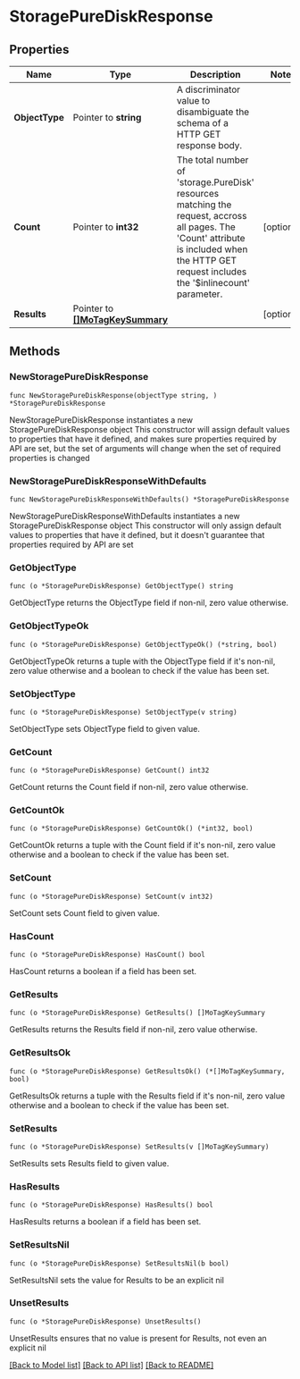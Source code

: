 # StoragePureDiskResponse

## Properties

Name | Type | Description | Notes
------------ | ------------- | ------------- | -------------
**ObjectType** | Pointer to **string** | A discriminator value to disambiguate the schema of a HTTP GET response body. | 
**Count** | Pointer to **int32** | The total number of &#39;storage.PureDisk&#39; resources matching the request, accross all pages. The &#39;Count&#39; attribute is included when the HTTP GET request includes the &#39;$inlinecount&#39; parameter. | [optional] 
**Results** | Pointer to [**[]MoTagKeySummary**](MoTagKeySummary.md) |  | [optional] 

## Methods

### NewStoragePureDiskResponse

`func NewStoragePureDiskResponse(objectType string, ) *StoragePureDiskResponse`

NewStoragePureDiskResponse instantiates a new StoragePureDiskResponse object
This constructor will assign default values to properties that have it defined,
and makes sure properties required by API are set, but the set of arguments
will change when the set of required properties is changed

### NewStoragePureDiskResponseWithDefaults

`func NewStoragePureDiskResponseWithDefaults() *StoragePureDiskResponse`

NewStoragePureDiskResponseWithDefaults instantiates a new StoragePureDiskResponse object
This constructor will only assign default values to properties that have it defined,
but it doesn't guarantee that properties required by API are set

### GetObjectType

`func (o *StoragePureDiskResponse) GetObjectType() string`

GetObjectType returns the ObjectType field if non-nil, zero value otherwise.

### GetObjectTypeOk

`func (o *StoragePureDiskResponse) GetObjectTypeOk() (*string, bool)`

GetObjectTypeOk returns a tuple with the ObjectType field if it's non-nil, zero value otherwise
and a boolean to check if the value has been set.

### SetObjectType

`func (o *StoragePureDiskResponse) SetObjectType(v string)`

SetObjectType sets ObjectType field to given value.


### GetCount

`func (o *StoragePureDiskResponse) GetCount() int32`

GetCount returns the Count field if non-nil, zero value otherwise.

### GetCountOk

`func (o *StoragePureDiskResponse) GetCountOk() (*int32, bool)`

GetCountOk returns a tuple with the Count field if it's non-nil, zero value otherwise
and a boolean to check if the value has been set.

### SetCount

`func (o *StoragePureDiskResponse) SetCount(v int32)`

SetCount sets Count field to given value.

### HasCount

`func (o *StoragePureDiskResponse) HasCount() bool`

HasCount returns a boolean if a field has been set.

### GetResults

`func (o *StoragePureDiskResponse) GetResults() []MoTagKeySummary`

GetResults returns the Results field if non-nil, zero value otherwise.

### GetResultsOk

`func (o *StoragePureDiskResponse) GetResultsOk() (*[]MoTagKeySummary, bool)`

GetResultsOk returns a tuple with the Results field if it's non-nil, zero value otherwise
and a boolean to check if the value has been set.

### SetResults

`func (o *StoragePureDiskResponse) SetResults(v []MoTagKeySummary)`

SetResults sets Results field to given value.

### HasResults

`func (o *StoragePureDiskResponse) HasResults() bool`

HasResults returns a boolean if a field has been set.

### SetResultsNil

`func (o *StoragePureDiskResponse) SetResultsNil(b bool)`

 SetResultsNil sets the value for Results to be an explicit nil

### UnsetResults
`func (o *StoragePureDiskResponse) UnsetResults()`

UnsetResults ensures that no value is present for Results, not even an explicit nil

[[Back to Model list]](../README.md#documentation-for-models) [[Back to API list]](../README.md#documentation-for-api-endpoints) [[Back to README]](../README.md)


